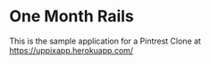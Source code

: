 # One Month Rails

This is the sample application for a Pintrest Clone at https://uppixapp.herokuapp.com/